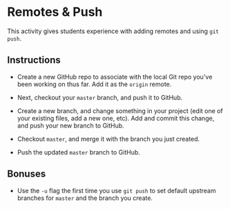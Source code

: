 # Remotes & Push

This activity gives students experience with adding remotes and using `git push`.

## Instructions

* Create a new GitHub repo to associate with the local Git repo you've been working on thus far. Add it as the `origin` remote.

* Next, checkout your `master` branch, and push it to GitHub.

* Create a new branch, and change something in your project (edit one of your existing files, add a new one, etc). Add and commit this change, and push your new branch to GitHub.

* Checkout `master`, and merge it with the branch you just created.

* Push the updated `master` branch to GitHub.

## Bonuses

* Use the `-u` flag the first time you use `git push` to set default upstream branches for `master` and the branch you create.
